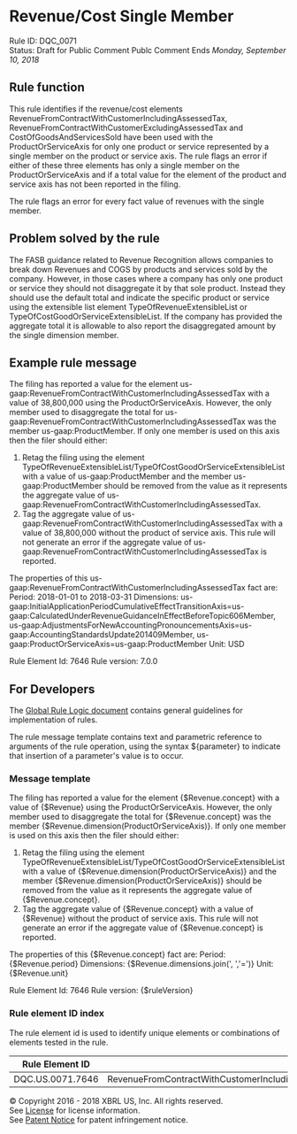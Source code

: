 # Revenue/Cost Single Member
Rule ID: DQC_0071  
Status: Draft for Public Comment
Publc Comment Ends *Monday, September 10, 2018*

## Rule function 
This rule identifies if the revenue/cost elements RevenueFromContractWithCustomerIncludingAssessedTax, RevenueFromContractWithCustomerExcludingAssessedTax and CostOfGoodsAndServicesSold  have been used with the ProductOrServiceAxis for only one product or service represented by a single member on the product or service axis.  The rule flags an error if either of these three elements has only a single member on the ProductOrServiceAxis and if a total value for the element of the product and service axis has not been reported in the filing.

The rule flags an error for every fact value of revenues with the single member.

## Problem solved by the rule
The FASB guidance related to Revenue Recognition allows companies to break down Revenues and COGS by products and services sold by the company.  However, in those cases where a company has only one product or service they should not disaggregate it by that sole product.  Instead they should use the default total and indicate the specific product or service using the extensible list element TypeOfRevenueExtensibleList or TypeOfCostGoodOrServiceExtensibleList. If the company has provided the aggregate total it is allowable to also report the disaggregated amount by the single dimension member.

## Example rule message
The filing has reported a value for the element us-gaap:RevenueFromContractWithCustomerIncludingAssessedTax with a value of 38,800,000 using the ProductOrServiceAxis. However, the only member used to disaggregate the total for us-gaap:RevenueFromContractWithCustomerIncludingAssessedTax was the member us-gaap:ProductMember. If only one member is used on this axis then the filer should either:

1. Retag the filing using the element TypeOfRevenueExtensibleList/TypeOfCostGoodOrServiceExtensibleList with a value of us-gaap:ProductMember and the member us-gaap:ProductMember should be removed from the value as it represents the aggregate value of us-gaap:RevenueFromContractWithCustomerIncludingAssessedTax.
2. Tag the aggregate value of us-gaap:RevenueFromContractWithCustomerIncludingAssessedTax with a value of 38,800,000 without the product of service axis. This rule will not generate an error if the aggregate value of us-gaap:RevenueFromContractWithCustomerIncludingAssessedTax is reported.

The properties of this us-gaap:RevenueFromContractWithCustomerIncludingAssessedTax fact are:
Period: 2018-01-01 to 2018-03-31
Dimensions: us-gaap:InitialApplicationPeriodCumulativeEffectTransitionAxis=us-gaap:CalculatedUnderRevenueGuidanceInEffectBeforeTopic606Member, us-gaap:AdjustmentsForNewAccountingPronouncementsAxis=us-gaap:AccountingStandardsUpdate201409Member, us-gaap:ProductOrServiceAxis=us-gaap:ProductMember
Unit: USD

Rule Element Id: 7646
Rule version: 7.0.0

## For Developers
The [Global Rule Logic document](https://github.com/DataQualityCommittee/dqc_us_rules/blob/master/docs/GlobalRuleLogic.md) contains general guidelines for implementation of rules.

The rule message template contains text and parametric reference to arguments of the rule operation, using the syntax ${parameter} to indicate that insertion of a parameter's value is to occur.

### Message template
The filing has reported a value for the element {$Revenue.concept} with a value of {$Revenue} using the ProductOrServiceAxis. However, the only member used to disaggregate the total for {$Revenue.concept} was the member {$Revenue.dimension(ProductOrServiceAxis)}. If only one member is used on this axis then the filer should either:

1. Retag the filing using the element TypeOfRevenueExtensibleList/TypeOfCostGoodOrServiceExtensibleList with a value of {$Revenue.dimension(ProductOrServiceAxis)} and the member {$Revenue.dimension(ProductOrServiceAxis)} should be removed from the value as it represents the aggregate value of {$Revenue.concept}. 
2. Tag the aggregate value of {$Revenue.concept} with a value of {$Revenue} without the product of service axis. This rule will not generate an error if the aggregate value of {$Revenue.concept} is reported.

The properties of this {$Revenue.concept} fact are:
Period: {$Revenue.period}
Dimensions: {$Revenue.dimensions.join(', ','=')}
Unit: {$Revenue.unit}

Rule Element Id: 7646
Rule version: {$ruleVersion}

### Rule element ID index 
The rule element id is used to identify unique elements or combinations of elements tested in the rule. 

|Rule Element ID|Elements|
|--------|--------|
|DQC.US.0071.7646|RevenueFromContractWithCustomerIncludingAssessedTaxRevenueFromContractWithCustomerExcludingAssessedTaxCostOfGoodsAndServicesSold|

© Copyright 2016 - 2018 XBRL US, Inc. All rights reserved.   
See [License](https://xbrl.us/dqc-license) for license information.  
See [Patent Notice](https://xbrl.us/dqc-patent) for patent infringement notice.
